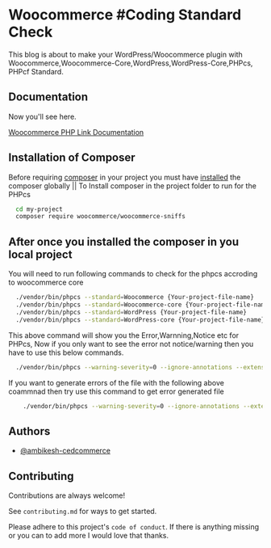 
# Woocommerce #Coding Standard Check

This blog is about to make your WordPress/Woocommerce plugin with Woocommerce,Woocommerce-Core,WordPress,WordPress-Core,PHPcs, PHPcf Standard.


## Documentation
Now you'll see here.

[Woocommerce PHP Link Documentation](https://developer.woocommerce.com/testing-extensions-and-maintaining-quality-code/setting-up-linting/)


## Installation of Composer

Before requiring [composer](https://getcomposer.org/doc/00-intro.md) in your project you must have [installed](https://getcomposer.org/doc/00-intro.md) the composer globally
|| To Install composer in the project folder to run for the PHPcs

```bash
  cd my-project
  composer require woocommerce/woocommerce-sniffs
```
    
## After once you installed the composer in you local project

You will need to run following commands to check for the phpcs accroding to woocommerce core

```bash
  ./vendor/bin/phpcs --standard=Woocommerce {Your-project-file-name}
  ./vendor/bin/phpcs --standard=Woocommerce-core {Your-project-file-name}
  ./vendor/bin/phpcs --standard=WordPress {Your-project-file-name}
  ./vendor/bin/phpcs --standard=WordPress-core {Your-project-file-name}
```

This above command will show you the Error,Warnning,Notice etc for PHPcs,
Now if you only want to see the error not notice/warning then you have to use this below commands.

```bash
  ./vendor/bin/phpcs --warning-severity=0 --ignore-annotations --extensions=php,html --standard=Woocommerce-core {Your-project-file-name}
```

If you want to generate errors of the file with the following above coammnad then try use this command to get error generated file 

```bash
    ./vendor/bin/phpcs --warning-severity=0 --ignore-annotations --extensions=php,html --standard=Woocommerce-core,Woocommerce,WordPress,WordPress-core --report-file={Where you want to generate files with Errors } { The targeted file on which you want PHPcs report }

```
## Authors

- [@ambikesh-cedcommerce](https://www.github.com/ambikesh-cedcommerce)


## Contributing

Contributions are always welcome!

See `contributing.md` for ways to get started.

Please adhere to this project's `code of conduct`. If there is anything missing or you can to add more I would love that thanks.
